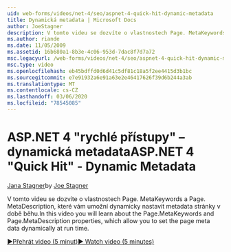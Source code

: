 ```yaml
---
uid: web-forms/videos/net-4/seo/aspnet-4-quick-hit-dynamic-metadata
title: Dynamická metadata | Microsoft Docs
author: JoeStagner
description: V tomto videu se dozvíte o vlastnostech Page. MetaKeywords a Page. MetaDescription, které vám umožní dynamicky nastavovat metadata stránky v běhu ČŘ...
ms.author: riande
ms.date: 11/05/2009
ms.assetid: 16b680a1-8b3e-4c06-953d-7dac8f7d7a72
msc.legacyurl: /web-forms/videos/net-4/seo/aspnet-4-quick-hit-dynamic-metadata
msc.type: video
ms.openlocfilehash: eb45bdffd0d6d41c5df81c18a5f2ee4415d3b1bc
ms.sourcegitcommit: e7e91932a6e91a63e2e46417626f39d6b244a3ab
ms.translationtype: MT
ms.contentlocale: cs-CZ
ms.lasthandoff: 03/06/2020
ms.locfileid: "78545085"
---
```

# <a name="aspnet-4-quick-hit---dynamic-metadata"></a><span data-ttu-id="ce5ef-103">ASP.NET 4 "rychlé přístupy" – dynamická metadata</span><span class="sxs-lookup"><span data-stu-id="ce5ef-103">ASP.NET 4 "Quick Hit" - Dynamic Metadata</span></span>

<span data-ttu-id="ce5ef-104">[Jana Stagner](https://github.com/JoeStagner)</span><span class="sxs-lookup"><span data-stu-id="ce5ef-104">by [Joe Stagner](https://github.com/JoeStagner)</span></span>

<span data-ttu-id="ce5ef-105">V tomto videu se dozvíte o vlastnostech Page. MetaKeywords a Page. MetaDescription, které vám umožní dynamicky nastavit metadata stránky v době běhu.</span><span class="sxs-lookup"><span data-stu-id="ce5ef-105">In this video you will learn about the Page.MetaKeywords and Page.MetaDescription properties, which allow you to set the page meta data dynamically at run time.</span></span> 

[<span data-ttu-id="ce5ef-106">&#9654;Přehrát video (5 minut)</span><span class="sxs-lookup"><span data-stu-id="ce5ef-106">&#9654; Watch video (5 minutes)</span></span>](https://channel9.msdn.com/Blogs/ASP-NET-Site-Videos/aspnet-4-quick-hit-dynamic-metadata)
